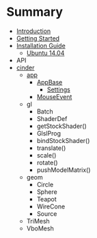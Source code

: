 # Summary

* [Introduction](README.md)
* [Getting Started](book/getting_started.md)
* [Installation Guide](book/installation_guide.md)
   * [Ubuntu 14.04](book/building_on_ubuntu14.md)
* API
* [cinder](book/cinder.md)
   * [app](book/cinder__app.md)
       * [AppBase](book/cinder__app__AppBase.md)
           * [Settings](book/cinder__app__AppBase__Settings.md)
       * [MouseEvent](book/cinder__app__MouseEvent.md)
   * gl
       * Batch
       * ShaderDef
       * getStockShader()
       * GlslProg
       * bindStockShader()
       * translate()
       * scale()
       * rotate()
       * pushModelMatrix()
   * geom
       * Circle
       * Sphere
       * Teapot
       * WireCone
       * Source
   * TriMesh
   * VboMesh

